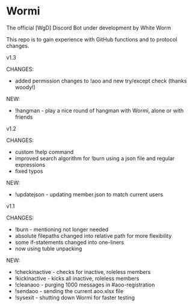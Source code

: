 # Wormi
The official [WgD] Discord Bot under development by White Worm


This repo is to gain experience with GitHub functions and to protocol changes.


v1.3

CHANGES:
- added permission changes to !aoo and new try/except check (thanks woody!)

NEW:
- !hangman - play a nice round of hangman with Wormi, alone or with friends



v1.2

CHANGES:
- custom !help command
- improved search algorithm for !burn using a json file and regular expressions
- fixed typos

NEW:
- !updatejson - updating member.json to match current users



v1.1

CHANGES:
- !burn - mentioning not longer needed
- absolute filepaths changed into relative path for more flexibility
- some if-statements changed into one-liners
- now using tuble unpacking

NEW:
- !checkinactive - checks for inactive, roleless members
- !kickinactive - kicks all inactive, roleless members
- !cleanaoo - purging 1000 messages in #aoo-registration
- !sendaoo - sending the current aoo.xlsx file
- !sysexit - shutting down Wormi for faster testing